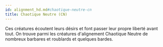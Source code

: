 ```yaml
---
id: alignment_hd.md#chaotique-neutre-cn
title: Chaotique Neutre (CN)
---
```


Ces créatures écoutent leurs désirs et font passer leur propre liberté avant tout. On trouve parmi les créatures d'alignement Chaotique Neutre de nombreux barbares et roublards et quelques bardes.

